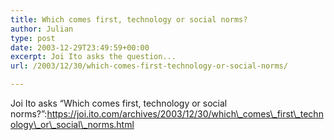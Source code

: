 ```yaml
---
title: Which comes first, technology or social norms?
author: Julian
type: post
date: 2003-12-29T23:49:59+00:00
excerpt: Joi Ito asks the question...
url: /2003/12/30/which-comes-first-technology-or-social-norms/

---
```

Joi Ito asks &#8220;Which comes first, technology or social norms?&#8221;:https://joi.ito.com/archives/2003/12/30/which\_comes\_first\_technology\_or\_social\_norms.html